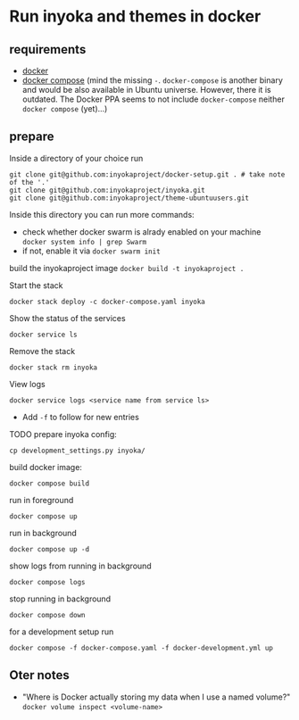 Run inyoka and themes in docker
============================

requirements
-------------

 * [docker](https://docs.docker.com/install/linux/docker-ce/ubuntu)
 * [docker compose](https://docs.docker.com/compose/cli-command/#install-on-linux) (mind the missing `-`. `docker-compose` is another binary and would be also available in Ubuntu universe. However, there it is outdated. The Docker PPA seems to not include `docker-compose` neither `docker compose` (yet)...)

prepare
-------

Inside a directory of your choice run
```
git clone git@github.com:inyokaproject/docker-setup.git . # take note of the '.'
git clone git@github.com:inyokaproject/inyoka.git
git clone git@github.com:inyokaproject/theme-ubuntuusers.git
```

Inside this directory you can run more commands:


 * check whether docker swarm is alrady enabled on your machine  
  `docker system info | grep Swarm`
 * if not, enable it via `docker swarm init`

build the inyokaproject image
```docker build -t inyokaproject .```

Start the stack

```
docker stack deploy -c docker-compose.yaml inyoka
```

Show the status of the services

```
docker service ls
```

Remove the stack

```
docker stack rm inyoka
```

View logs

```
docker service logs <service name from service ls>
```

 * Add `-f` to follow for new entries

TODO
prepare inyoka config:

```cp development_settings.py inyoka/```

build docker image:

```docker compose build```

run in foreground

```docker compose up```

run in background

```docker compose up -d```

show logs from running in background

```docker compose logs```

stop running in background

```docker compose down```


for a development setup run

```docker compose -f docker-compose.yaml -f docker-development.yml up```

Oter notes
----------

 * "Where is Docker actually storing my data when I use a named volume?"  
   `docker volume inspect <volume-name>`
